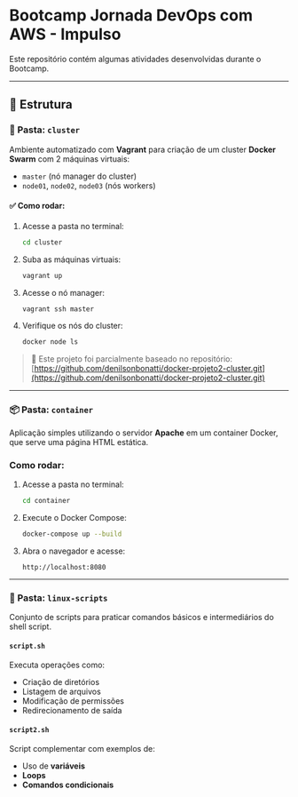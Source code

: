# Bootcamp Jornada DevOps com AWS - Impulso

Este repositório contém algumas atividades desenvolvidas durante o Bootcamp.

---

## 📁 Estrutura


### 📁 Pasta: `cluster`

Ambiente automatizado com **Vagrant** para criação de um cluster **Docker Swarm** com 2 máquinas virtuais:

- `master` (nó manager do cluster)
- `node01`, `node02`, `node03` (nós workers)

#### ✅ Como rodar:

1. Acesse a pasta no terminal:
   ```bash
   cd cluster
   ```

2. Suba as máquinas virtuais:
   ```bash
   vagrant up
   ```

3. Acesse o nó manager:
   ```bash
   vagrant ssh master
   ```

4. Verifique os nós do cluster:
   ```bash
   docker node ls
   ```

> 📌 Este projeto foi parcialmente baseado no repositório: [https://github.com/denilsonbonatti/docker-projeto2-cluster.git](https://github.com/denilsonbonatti/docker-projeto2-cluster.git)

---


### 📦 Pasta: `container`

Aplicação simples utilizando o servidor **Apache** em um container Docker, que serve uma página HTML estática.

### Como rodar:

1. Acesse a pasta no terminal:
   ```bash
   cd container
   ```

2. Execute o Docker Compose:
   ```bash
   docker-compose up --build
   ```

3. Abra o navegador e acesse:
   ```
   http://localhost:8080
   ```

---

### 📁 Pasta: `linux-scripts`

Conjunto de scripts para praticar comandos básicos e intermediários do shell script.

####  `script.sh`

Executa operações como:
- Criação de diretórios
- Listagem de arquivos
- Modificação de permissões
- Redirecionamento de saída

####  `script2.sh`

Script complementar com exemplos de:
- Uso de **variáveis**
- **Loops**
- **Comandos condicionais**


